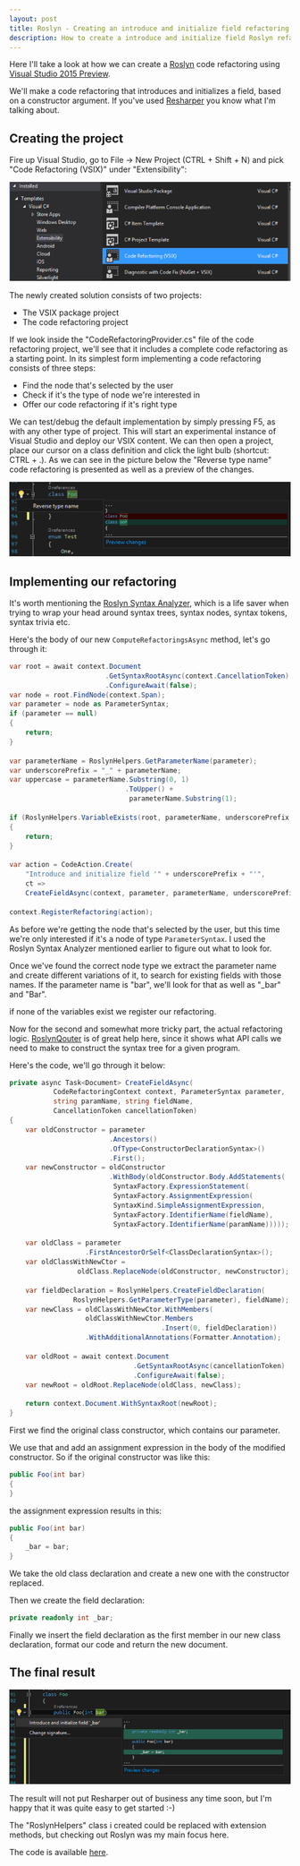 ```yaml
---
layout: post
title: Roslyn - Creating an introduce and initialize field refactoring
description: How to create a introduce and initialize field Roslyn refactoring.
---
```

Here I'll take a look at how we can create a [Roslyn](https://roslyn.codeplex.com/) code refactoring using [Visual Studio 2015 Preview](http://www.visualstudio.com/en-us/news/vs2015-preview-vs.aspx).

We'll make a code refactoring that introduces and initializes a field, based on a constructor argument. If you've used [Resharper](https://www.jetbrains.com/resharper/) you know what I'm talking about.

## Creating the project ##

Fire up Visual Studio, go to File -> New Project (CTRL + Shift + N) and pick "Code Refactoring (VSIX)" under "Extensibility":

![File, new project](/assets/roslyn-refactoring-new-proj.PNG)

The newly created solution consists of two projects: 

- The VSIX package project
- The code refactoring project
 
If we look inside the "CodeRefactoringProvider.cs" file of the code refactoring project, we'll see that it includes a complete code refactoring as a starting point. In its simplest form implementing a code refactoring consists of three steps:

- Find the node that's selected by the user
- Check if it's the type of node we're interested in
- Offer our code refactoring if it's right type

We can test/debug the default implementation by simply pressing F5, as with any other type of project. This will start an experimental instance of Visual Studio and deploy our VSIX content. We can then open a project, place our cursor on a class definition and click the light bulb (shortcut: CTRL + .). As we can see in the picture below the "Reverse type name" code refactoring is presented as well as a preview of the changes.

![Code refactoring popup](/assets/roslyn-refactoring-default-popup.PNG)

## Implementing our refactoring ##

It's worth mentioning the [Roslyn Syntax Analyzer](https://roslyn.codeplex.com/wikipage?title=Syntax%20Visualizer&referringTitle=Home), which is a life saver when trying to wrap your head around syntax trees, syntax nodes, syntax tokens, syntax trivia etc.

Here's the body of our new `ComputeRefactoringsAsync` method, let's go through it:

```csharp
var root = await context.Document
                        .GetSyntaxRootAsync(context.CancellationToken)
                        .ConfigureAwait(false);
var node = root.FindNode(context.Span);
var parameter = node as ParameterSyntax;
if (parameter == null)
{
    return;
}

var parameterName = RoslynHelpers.GetParameterName(parameter);
var underscorePrefix = "_" + parameterName;
var uppercase = parameterName.Substring(0, 1)
                             .ToUpper() + 
							  parameterName.Substring(1);

if (RoslynHelpers.VariableExists(root, parameterName, underscorePrefix, uppercase))
{
    return;
}

var action = CodeAction.Create(
    "Introduce and initialize field '" + underscorePrefix + "'",
    ct => 
    CreateFieldAsync(context, parameter, parameterName, underscorePrefix, ct));

context.RegisterRefactoring(action);

```

As before we're getting the node that's selected by the user, but this time we're only interested if it's a node of type `ParameterSyntax`. I used the Roslyn Syntax Analyzer mentioned earlier to figure out what to look for.

Once we've found the correct node type we extract the parameter name and create different variations of it, to search for existing fields with those names. If the parameter name is "bar", we'll look for that as well as "_bar" and "Bar". 

if none of the variables exist we register our refactoring.

Now for the second and somewhat more tricky part, the actual refactoring logic. [RoslynQouter](https://github.com/KirillOsenkov/RoslynQuoter) is of great help here, since it shows what API calls we need to make to construct the syntax tree for a given program.

Here's the code, we'll go through it below:

```csharp
private async Task<Document> CreateFieldAsync(
           CodeRefactoringContext context, ParameterSyntax parameter,
           string paramName, string fieldName, 
           CancellationToken cancellationToken)
{
    var oldConstructor = parameter
                         .Ancestors()
                         .OfType<ConstructorDeclarationSyntax>()
                         .First();
    var newConstructor = oldConstructor
                         .WithBody(oldConstructor.Body.AddStatements(
                          SyntaxFactory.ExpressionStatement(
                          SyntaxFactory.AssignmentExpression(
                          SyntaxKind.SimpleAssignmentExpression,
                          SyntaxFactory.IdentifierName(fieldName),
                          SyntaxFactory.IdentifierName(paramName)))));

    var oldClass = parameter
                   .FirstAncestorOrSelf<ClassDeclarationSyntax>();
    var oldClassWithNewCtor = 
                 oldClass.ReplaceNode(oldConstructor, newConstructor);

    var fieldDeclaration = RoslynHelpers.CreateFieldDeclaration(
                RoslynHelpers.GetParameterType(parameter), fieldName);
    var newClass = oldClassWithNewCtor.WithMembers(
                   oldClassWithNewCtor.Members
                                      .Insert(0, fieldDeclaration))
                   .WithAdditionalAnnotations(Formatter.Annotation);

    var oldRoot = await context.Document
                               .GetSyntaxRootAsync(cancellationToken)
                               .ConfigureAwait(false);
    var newRoot = oldRoot.ReplaceNode(oldClass, newClass);

    return context.Document.WithSyntaxRoot(newRoot);
}
```

First we find the original class constructor, which contains our parameter.

We use that and add an assignment expression in the body of the modified constructor. So if the original constructor was like this:

```csharp
public Foo(int bar)
{
}
```

the assignment expression results in this:

```csharp
public Foo(int bar)
{
	_bar = bar;
}
```

We take the old class declaration and create a new one with the constructor replaced.

Then we create the field declaration:

```csharp
private readonly int _bar;
```

Finally we insert the field declaration as the first member in our new class declaration, format our code and return the new document.

## The final result ##

![Code refactoring popup](/assets/roslyn-refactoring-new-popup.PNG)

The result will not put Resharper out of business any time soon, but I'm happy that it was quite easy to get started :-)

The "RoslynHelpers" class i created could be replaced with extension methods, but checking out Roslyn was my main focus here.

The code is available [here](https://github.com/trydis/roslyn-introduce-and-init-field).